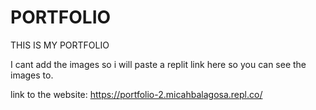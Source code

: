 # PORTFOLIO
THIS IS MY PORTFOLIO

I cant add the images so i will paste a replit link here so you can see the images to.


link to the website: https://portfolio-2.micahbalagosa.repl.co/


